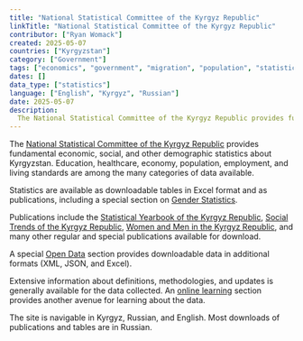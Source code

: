 ```yaml
---
title: "National Statistical Committee of the Kyrgyz Republic"
linkTitle: "National Statistical Committee of the Kyrgyz Republic"
contributor: ["Ryan Womack"]
created: 2025-05-07
countries: ["Kyrgyzstan"]
category: ["Government"]
tags: ["economics", "government", "migration", "population", "statistics"]
dates: []
data_type: ["statistics"]
language: ["English", "Kyrgyz", "Russian"]
date: 2025-05-07
description: 
  The National Statistical Committee of the Kyrgyz Republic provides fundamental economic, social, and other demographic statistics about Kyrgyzstan
---
```


The [National Statistical Committee of the Kyrgyz Republic](https://stat.gov.kg) provides fundamental economic, social, and other demographic statistics about Kyrgyzstan. Education, healthcare, economy, population, employment, and living standards are among the many categories of data available. 

Statistics are available as downloadable tables in Excel format and as publications, including a special section on [Gender Statistics](https://stat.gov.kg/en/gendernaya-statistika/).

Publications include the [Statistical Yearbook of the Kyrgyz Republic](https://stat.gov.kg/en/publications/statisticheskij-ezhegodnik-kyrgyzskoj-respubliki/), [Social Trends of the Kyrgyz Republic](https://stat.gov.kg/en/publications/publikaciya-socialnye-tendencii-kyrgyzskoj-respubliki/), [Women and Men in the Kyrgyz Republic](https://stat.gov.kg/en/publications/sbornik-zhenshiny-i-muzhchiny-kyrgyzskoj-respubliki/), and many other regular and special publications available for download.

A special [Open Data](https://stat.gov.kg/en/opendata/) section provides downloadable data in additional formats (XML, JSON, and Excel).

Extensive information about definitions, methodologies, and updates is generally available for the data collected. An [online learning](https://www.stat.gov.kg/ru/rmc/institut/) section provides another avenue for learning about the data.

The site is navigable in Kyrgyz, Russian, and English. Most downloads of publications and tables are in Russian.
